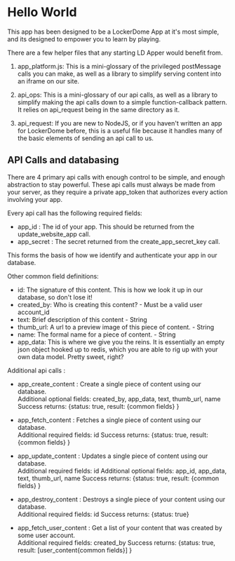 # Hello World

This app has been designed to be a LockerDome App at it's most simple, and its designed to empower you to learn by playing.

There are a few helper files that any starting LD Apper would benefit from.

1. app_platform.js: This is a mini-glossary of the privileged postMessage calls you can make, as well as a library to simplify serving content into an iframe on our site.

2. api_ops: This is a mini-glossary of our api calls, as well as a library to simplify making the api calls down to a simple function-callback pattern. It relies on api_request being in the same directory as it.

3. api_request: If you are new to NodeJS, or if you haven't written an app for LockerDome before, this is a useful file because it handles many of the basic elements of sending an api call to us.

## API Calls and databasing

There are 4 primary api calls with enough control to be simple, and enough abstraction to stay powerful. These api calls must always be made from your server, as they require a private app_token that authorizes every action involving your app.

Every api call has the following required fields:

 * app_id : The id of your app. This should be returned from the update_website_app call.
 * app_secret : The secret returned from the create_app_secret_key call.
    
This forms the basis of how we identify and authenticate your app in our database.
    
Other common field definitions:     
  * id: The signature of this content. This is how we look it up in our database, so don't lose it!  
  * created_by: Who is creating this content? - Must be a valid user account_id  
  * text: Brief description of this content - String  
  * thumb_url: A url to a preview image of this piece of content. - String  
  * name: The formal name for a piece of content. - String  
  * app_data: This is where we give you the reins. It is essentially an empty json object hooked up to redis, which you are able to rig up with your own data model. Pretty sweet, right?

Additional api calls :

  * app_create_content : Create a single piece of content using our database.   
    Additional optional fields: created_by, app_data, text, thumb_url, name
    Success returns: {status: true, result: {common fields} }
    
  * app_fetch_content : Fetches a single piece of content using our database.   
    Additional required fields: id
    Success returns: {status: true, result: {common fields} }
    
  * app_update_content : Updates a single piece of content using our database.   
    Additional required fields: id
    Additional optional fields: app_id, app_data, text, thumb_url, name
    Success returns: {status: true, result: {common fields} }
    
  * app_destroy_content : Destroys a single piece of your content using our database.   
    Additional required fields: id
    Success returns: {status: true}
    
  * app_fetch_user_content : Get a list of your content that was created by some user account.   
    Additional required fields: created_by
    Success returns: {status: true, result: [user_content{common fields}] }
